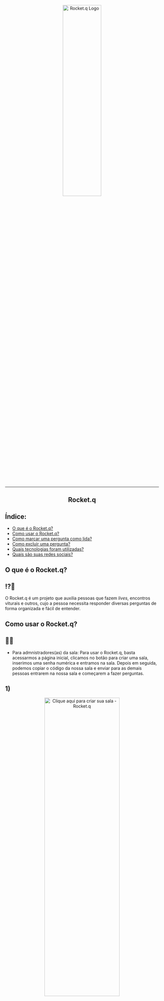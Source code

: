 <div align="center">
  <img src="https://ik.imagekit.io/jp1xbaqmsn6/logo_BIJuE6At6.svg?updatedAt=1626887109512" alt="Rocket.q Logo" width="50%" height="40%"/>
</div>

---

## <div align="center">Rocket.q</div>

## Índice:
- [O que é o Rocket.q?](#o-que-é-o-rocketq)
- [Como usar o Rocket.q?](#como-usar-o-rocketq)
- [Como marcar uma pergunta como lida?](#como-marcar-uma-pergunta-como-lida)
- [Como excluir uma pergunta?](#como-excluir-uma-pergunta)
- [Quais tecnologias foram utilizadas?](#quais-tecnologias-foram-utilizadas)
- [Quais são suas redes sociais?](#quais-são-suas-redes-sociais)

## O que é o Rocket.q?
## ⁉🧠
O Rocket.q é um projeto que auxilia pessoas que fazem *lives*, encontros viturais e outros, cujo a pessoa
necessita responder diversas perguntas de forma organizada e fácil de entender.

## Como usar o Rocket.q?
## 🚀💬
- Para admnistradores(as) da sala:
Para usar o Rocket.q, basta acessarmos a página inicial, clicamos no botão para criar uma sala, inserimos uma senha numérica e entramos na sala.
Depois em seguida, podemos copiar o código da nossa sala e enviar para as demais pessoas entrarem na nossa sala e começarem a fazer perguntas.
## 1)
<div align="center">
  <img src="https://ik.imagekit.io/jp1xbaqmsn6/create-room-admin-button_8HoT1_z8J1.png?updatedAt=1627158692796" alt="Clique aqui para criar sua sala - Rocket.q" width="70%" height="50%"/>
</div>

## 2)
<div align="center">
  <img src="https://ik.imagekit.io/jp1xbaqmsn6/type-password-room-admin_WROC89lsb.png?updatedAt=1627158896613" alt="Digite a sua senha - Rocket.q" width="70%" height="50%"/>
</div>

- Para convidados(as):
Basta acessar a página inicial e digitar o código da sala que deseja entrar. Em seguida já é possível fazermos nossas perguntas!
## Digite o código:
<div align="center">
  <img src="https://ik.imagekit.io/jp1xbaqmsn6/type-password-room-admin_7T_jHuGOip.png?updatedAt=1627159065122" alt="Digite o código da sala - Rocket.q" width="70%" height="50%"   />
</div>

## Como marcar uma pergunta como lida?
## 👁👁‍🗨
Para marcar uma pergunta como lida, clique em *Marcar como lida* na pergunta que deseja marcar e em seguida digite a sua senha por motivos de segurança.
## 1)
<div align="center">
  <img src="https://ik.imagekit.io/jp1xbaqmsn6/mark-as-visualizated_IffkhkvrhR.png?updatedAt=1627159340335" alt="Marcar como lida" width="70%" height="50%"/>
 </div>
 
 ## 2)
 <div align="center">
   <img 
        src="https://ik.imagekit.io/jp1xbaqmsn6/mark-as-visualizated-password-confirmation_Wbu7AzTPpc.png?updatedAt=1627159518038" 
        alt="Confirmar senha - Rocket.q" 
        width="70%" 
        height="50%"/>
  </div>
  
## Como excluir uma pergunta?
## 🗑🚮
Para excluir uma pergunta, devemos saber a senha da sala (o que não é o código, é a senha que o(a) administrador(a) dá ao criar a sala) e temos que clicar
na pergunta a qual desejamos excluir e em seguida confirmamos a senha.
## 1)
 <div align="center">
   <img 
        src="https://ik.imagekit.io/jp1xbaqmsn6/click-here-to-delete-admin_B8KwKTFXN.png?updatedAt=1627159863665"
        alt="Clique aqui para excluir a pergunta - Rocket.q" 
        width="70%" 
        height="50%"/>
  </div>
  
## 2)
<div align="center">
   <img 
        src="https://ik.imagekit.io/jp1xbaqmsn6/confirm-password-to-delete_29WeL04FWj.png?updatedAt=1627160026987"
        alt="Confirmar senha - Rocket.q" 
        width="70%" 
        height="50%"/>
  </div>
  
---

## Quais tecnologias foram utilizadas?
## 🤖📱
- [JavaScript](https://www.javascript.com/)
- [Node](https://nodejs.org)
- [SQLite](https://www.sqlite.org/index.html)
- [HTML](https://developer.mozilla.org/pt-BR/docs/Web/HTML)
- [CSS](https://developer.mozilla.org/pt-BR/docs/Web/CSS)
- [EJS](https://ejs.co/)
- [Express](https://expressjs.com/pt-br/)

## Quais são suas redes sociais?
## 🤳📸
Para me seguir e me acompanhar nas redes sociais veja meu Linkedin e Instagram e caso queira entrar em contato via e-mail, veja meu e-mail abaixo também:
- [Linkedin](https://www.linkedin.com/in/allan-julie-b535811b4)
- [Instagram](https://www.instagram.com/allan120699/)
- Email - allanzinhofontes@gmail.com

---

## Créditos:
## 📄💳
Agradeço a [Rockeseat](https://www.linkedin.com/school/rocketseat/), que na edição 6 da NLW me ajudou e ajudou diversos outros desenvolvedores e desenvolvedoras a avançar para o próximo nível!

<div align="center"><img src="https://media-exp1.licdn.com/dms/image/C560BAQFU-ZKLLdANXg/company-logo_200_200/0/1596796119888?e=1631750400&v=beta&t=_KXUYZKQqJDFFPgPZVOGq1EepVTHhFU_osnSVgX_dT4" alt="Rockeseat - profile image" width="50%" height="50%"></div>
